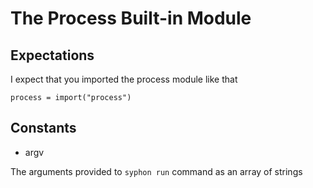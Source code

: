 # The Process Built-in Module

## Expectations

I expect that you imported the process module like that

```
process = import("process")
```

## Constants

- argv

The arguments provided to `syphon run` command as an array of strings
